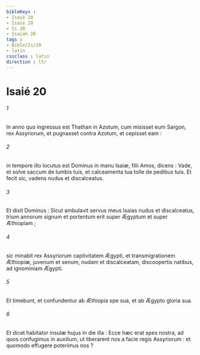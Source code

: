 ```yaml
---
bibleKeys : 
- Isaié 20
- Isaïe 20
- Is 20
- Isaiah 20
tags : 
- Bible/Is/20
- latin
cssclass : latin
direction : ltr
---
```


# Isaié 20

###### 1
In anno quo ingressus est Thathan in Azotum, cum misisset eum Sargon, rex Assyriorum, et pugnasset contra Azotum, et cepisset eam :
###### 2
in tempore illo locutus est Dominus in manu Isaiæ, filii Amos, dicens : Vade, et solve saccum de lumbis tuis, et calceamenta tua tolle de pedibus tuis. Et fecit sic, vadens nudus et discalceatus.
###### 3
Et dixit Dominus : Sicut ambulavit servus meus Isaias nudus et discalceatus, trium annorum signum et portentum erit super Ægyptum et super Æthiopiam ;
###### 4
sic minabit rex Assyriorum captivitatem Ægypti, et transmigrationem Æthiopiæ, juvenum et senum, nudam et discalceatam, discoopertis natibus, ad ignominiam Ægypti.
###### 5
Et timebunt, et confundentur ab Æthiopia spe sua, et ab Ægypto gloria sua.
###### 6
Et dicet habitator insulæ hujus in die illa : Ecce hæc erat spes nostra, ad quos confugimus in auxilium, ut liberarent nos a facie regis Assyriorum : et quomodo effugere poterimus nos ?
